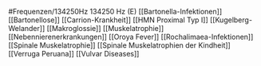 #Frequenzen/134250Hz
134250 Hz (E)
[[Bartonella-Infektionen]]
[[Bartonellose]]
[[Carrion-Krankheit]]
[[HMN Proximal Typ I]]
[[Kugelberg-Welander]]
[[Makroglossie]]
[[Muskelatrophie]]
[[Nebennierenerkrankungen]]
[[Oroya Fever]]
[[Rochalimaea-Infektionen]]
[[Spinale Muskelatrophie]]
[[Spinale Muskelatrophien der Kindheit]]
[[Verruga Peruana]]
[[Vulvar Diseases]]